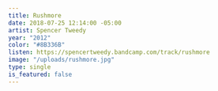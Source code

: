 ```yaml
---
title: Rushmore
date: 2018-07-25 12:14:00 -05:00
artist: Spencer Tweedy
year: "2012"
color: "#8B336B"
listen: https://spencertweedy.bandcamp.com/track/rushmore
image: "/uploads/rushmore.jpg"
type: single
is_featured: false
---
```


